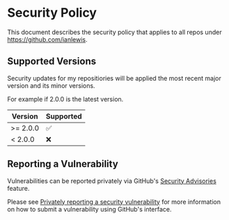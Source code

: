 # Security Policy

This document describes the security policy that applies to all repos under
https://github.com/ianlewis.

## Supported Versions

Security updates for my repositiories will be applied the most recent major
version and its minor versions.

For example if 2.0.0 is the latest version.

| Version  | Supported          |
| -------- | ------------------ |
| >= 2.0.0 | :white_check_mark: |
| < 2.0.0  | :x:                |

## Reporting a Vulnerability

Vulnerabilities can be reported privately via GitHub's
[Security Advisories](https://docs.github.com/en/code-security/security-advisories)
feature.

Please see [Privately reporting a security
vulnerability](https://docs.github.com/en/code-security/security-advisories/guidance-on-reporting-and-writing/privately-reporting-a-security-vulnerability#privately-reporting-a-security-vulnerability)
for more information on how to submit a vulnerability using GitHub's interface.
